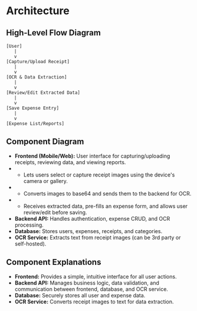 # Architecture

## High-Level Flow Diagram

```plaintext
[User] 
   |
   v
[Capture/Upload Receipt]
   |
   v
[OCR & Data Extraction]
   |
   v
[Review/Edit Extracted Data]
   |
   v
[Save Expense Entry]
   |
   v
[Expense List/Reports]
```

## Component Diagram
- **Frontend (Mobile/Web):** User interface for capturing/uploading receipts, reviewing data, and viewing reports.
-   - Lets users select or capture receipt images using the device's camera or gallery.
-   - Converts images to base64 and sends them to the backend for OCR.
-   - Receives extracted data, pre-fills an expense form, and allows user review/edit before saving.
- **Backend API:** Handles authentication, expense CRUD, and OCR processing.
- **Database:** Stores users, expenses, receipts, and categories.
- **OCR Service:** Extracts text from receipt images (can be 3rd party or self-hosted).

## Component Explanations
- **Frontend:** Provides a simple, intuitive interface for all user actions.
- **Backend API:** Manages business logic, data validation, and communication between frontend, database, and OCR service.
- **Database:** Securely stores all user and expense data.
- **OCR Service:** Converts receipt images to text for data extraction. 